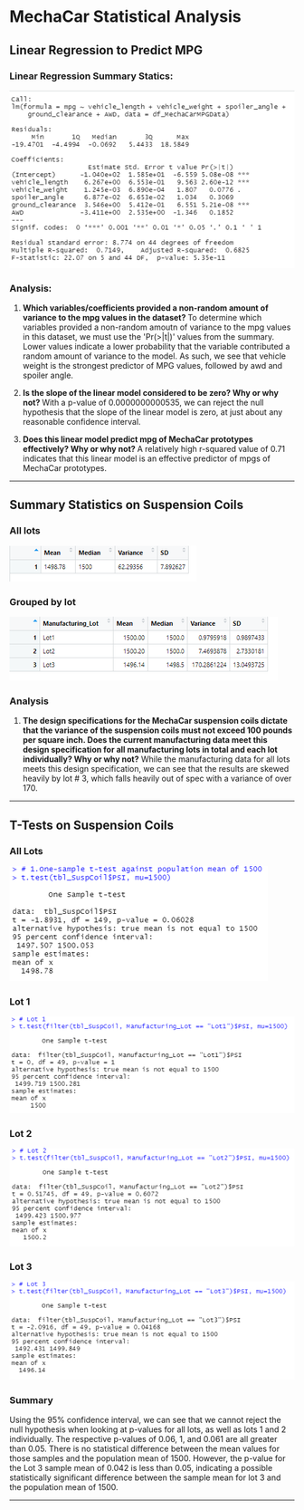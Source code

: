 # MechaCar Statistical Analysis

## Linear Regression to Predict MPG

### Linear Regression Summary Statics:

![Linear Regression Summary Statistics](https://github.com/noble190/MechaCar_Statistical_Analysis/blob/main/img/LinearRegressionSummary.png)

### Analysis:

1. <b>Which variables/coefficients provided a non-random amount of variance to the mpg values in the dataset? </b>
To determine which variables provided a non-random amoutn of variance to the mpg values in this dataset, we must use the 'Pr(>|t|)' values from the summary. Lower values indicate a lower probability that the variable contributed a random amount of variance to the model. As such, we see that vehicle weight is the strongest predictor of MPG values, followed by awd and spoiler angle.

2. <b>Is the slope of the linear model considered to be zero? Why or why not? </b>
With a p-value of 0.0000000000535, we can reject the null hypothesis that the slope of the linear model is zero, at just about any reasonable confidence interval.

3. <b>Does this linear model predict mpg of MechaCar prototypes effectively? Why or why not? </b>
A relatively high r-squared value of 0.71 indicates that this linear model is an effective predictor of mpgs of MechaCar prototypes.

<hr>

## Summary Statistics on Suspension Coils

### All lots
![Summary Statistics - all lots](https://github.com/noble190/MechaCar_Statistical_Analysis/blob/main/img/Summary_Total.png)

### Grouped by lot
![Summary Statistics - grouped by lot](https://github.com/noble190/MechaCar_Statistical_Analysis/blob/main/img/Summary_PerLot.png)

### Analysis

1. <b>The design specifications for the MechaCar suspension coils dictate that the variance of the suspension coils must not exceed 100 pounds per square inch. Does the current manufacturing data meet this design specification for all manufacturing lots in total and each lot individually? Why or why not?</b>
While the manufacturing data for all lots meets this design specification, we can see that the results are skewed heavily by lot # 3, which falls heavily out of spec with a variance of over 170.

<hr>

## T-Tests on Suspension Coils

### All Lots
![T-Test - All Lots](https://github.com/noble190/MechaCar_Statistical_Analysis/blob/main/img/TTestAll.png)

### Lot 1
![T-Test - Lot 1](https://github.com/noble190/MechaCar_Statistical_Analysis/blob/main/img/TTestLot1.png)

### Lot 2
![T-Test - Lot 2](https://github.com/noble190/MechaCar_Statistical_Analysis/blob/main/img/TTestLot2.png)

### Lot 3
![T-Test - Lot 3](https://github.com/noble190/MechaCar_Statistical_Analysis/blob/main/img/TTestLot3.png)

### Summary
Using the 95% confidence interval, we can see that we cannot reject the null hypothesis when looking at p-values for all lots, as well as lots 1 and 2 individually. The respective p-values of 0.06, 1, and 0.061 are all greater than 0.05. There is no statistical difference between the mean values for those samples and the population mean of 1500.
However, the p-value for the Lot 3 sample mean of 0.042 is less than 0.05, indicating a possible statistically significant difference between the sample mean for lot 3 and the population mean of 1500.

<hr>

